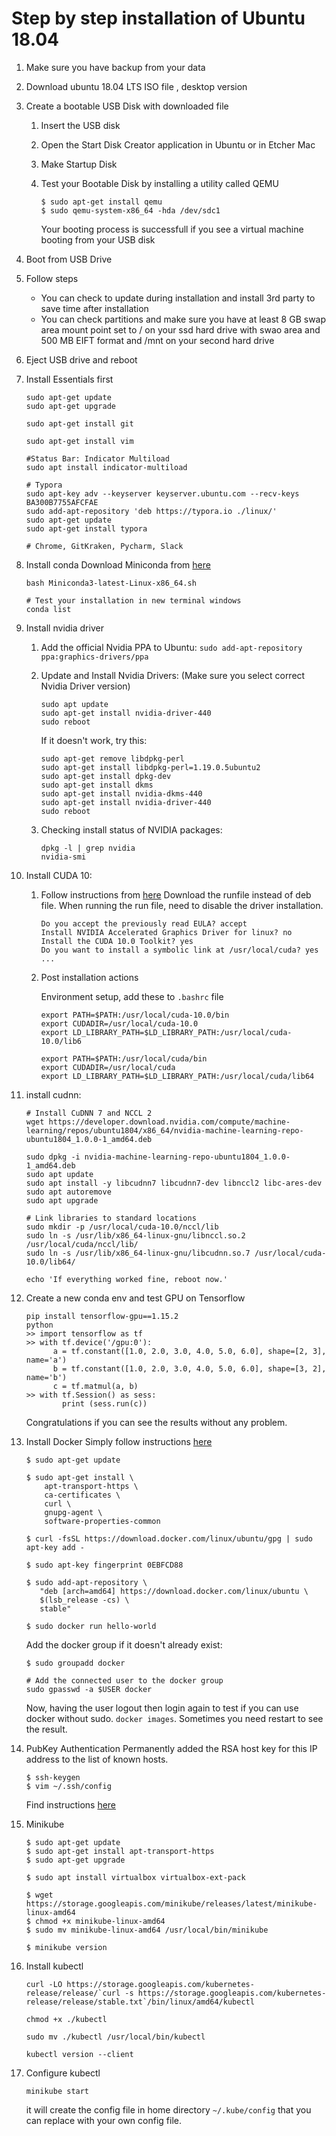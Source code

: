 # Step by step installation of Ubuntu 18.04

1. Make sure you have backup from your data

2. Download ubuntu 18.04 LTS ISO file , desktop version

3. Create a bootable USB Disk with downloaded file

   1. Insert the USB disk

   2. Open the Start Disk Creator application in Ubuntu or in Etcher Mac

   3. Make Startup Disk

   4. Test your Bootable Disk by installing a utility called QEMU

      ````
      $ sudo apt-get install qemu
      $ sudo qemu-system-x86_64 -hda /dev/sdc1
      ````

      Your booting process is successfull if you see a virtual machine booting from your USB disk

4. Boot from USB Drive

5. Follow steps

   - You can check to update during installation and install 3rd party to save time after installation
   - You can check partitions and make sure you have at least 8 GB swap area
     mount point set to / on your ssd hard drive with swao area and 500 MB EIFT format
     and /mnt on your second hard drive

6. Eject USB drive and reboot

7. Install Essentials first

   ```
   sudo apt-get update
   sudo apt-get upgrade
   
   sudo apt-get install git
   
   sudo apt-get install vim
   
   #Status Bar: Indicator Multiload
   sudo apt install indicator-multiload
   
   # Typora
   sudo apt-key adv --keyserver keyserver.ubuntu.com --recv-keys BA300B7755AFCFAE
   sudo add-apt-repository 'deb https://typora.io ./linux/'
   sudo apt-get update
   sudo apt-get install typora
   
   # Chrome, GitKraken, Pycharm, Slack
   ```

8. Install conda
   Download Miniconda from [here](https://docs.conda.io/en/latest/miniconda.html)

   ```
   bash Miniconda3-latest-Linux-x86_64.sh
   
   # Test your installation in new terminal windows
   conda list 
   ```

9. Install nvidia driver

   1. Add the official Nvidia PPA to Ubuntu:
      `sudo add-apt-repository ppa:graphics-drivers/ppa`

   2. Update and Install Nvidia Drivers:
      (Make sure you select correct Nvidia Driver version)

      ```
      sudo apt update	
      sudo apt-get install nvidia-driver-440
      sudo reboot
      ```

      If it doesn't work, try this:

      ```
      sudo apt-get remove libdpkg-perl
      sudo apt-get install libdpkg-perl=1.19.0.5ubuntu2
      sudo apt-get install dpkg-dev
      sudo apt-get install dkms
      sudo apt-get install nvidia-dkms-440
      sudo apt-get install nvidia-driver-440
      sudo reboot
      ```

   3. Checking install status of NVIDIA packages:

      ```
      dpkg -l | grep nvidia
      nvidia-smi
      ```

   

9. Install CUDA 10:

   1. Follow instructions from [here](https://developer.nvidia.com/cuda-10.0-download-archive?target_os=Linux&target_arch=x86_64&target_distro=Ubuntu&target_version=1804&target_type=runfilelocal)
      Download the runfile instead of deb file. When running the run file, need to disable the driver installation. 

      ```
      Do you accept the previously read EULA? accept
      Install NVIDIA Accelerated Graphics Driver for linux? no
      Install the CUDA 10.0 Toolkit? yes
      Do you want to install a symbolic link at /usr/local/cuda? yes
      ...
      ```

      

   2. Post installation actions

      Environment setup, add these to `.bashrc` file

      ```
      export PATH=$PATH:/usr/local/cuda-10.0/bin
      export CUDADIR=/usr/local/cuda-10.0
      export LD_LIBRARY_PATH=$LD_LIBRARY_PATH:/usr/local/cuda-10.0/lib6
      
      export PATH=$PATH:/usr/local/cuda/bin
      export CUDADIR=/usr/local/cuda
      export LD_LIBRARY_PATH=$LD_LIBRARY_PATH:/usr/local/cuda/lib64
      ```

      

10. install cudnn:

    ```
    # Install CuDNN 7 and NCCL 2
    wget https://developer.download.nvidia.com/compute/machine-learning/repos/ubuntu1804/x86_64/nvidia-machine-learning-repo-ubuntu1804_1.0.0-1_amd64.deb
    
    sudo dpkg -i nvidia-machine-learning-repo-ubuntu1804_1.0.0-1_amd64.deb
    sudo apt update
    sudo apt install -y libcudnn7 libcudnn7-dev libnccl2 libc-ares-dev
    sudo apt autoremove
    sudo apt upgrade
    
    # Link libraries to standard locations
    sudo mkdir -p /usr/local/cuda-10.0/nccl/lib
    sudo ln -s /usr/lib/x86_64-linux-gnu/libnccl.so.2 /usr/local/cuda/nccl/lib/
    sudo ln -s /usr/lib/x86_64-linux-gnu/libcudnn.so.7 /usr/local/cuda-10.0/lib64/
    
    echo 'If everything worked fine, reboot now.'
    ```

11. Create a new conda env and test GPU on Tensorflow

    ```
    pip install tensorflow-gpu==1.15.2
    python
    >> import tensorflow as tf
    >> with tf.device('/gpu:0'):
          a = tf.constant([1.0, 2.0, 3.0, 4.0, 5.0, 6.0], shape=[2, 3], name='a')
          b = tf.constant([1.0, 2.0, 3.0, 4.0, 5.0, 6.0], shape=[3, 2], name='b')
          c = tf.matmul(a, b)
    >> with tf.Session() as sess:
        	print (sess.run(c))
    ```

    Congratulations if you can see the results without any problem.

13. Install Docker
    Simply follow instructions [here](https://docs.docker.com/engine/install/ubuntu/)

    ```
    $ sudo apt-get update
    
    $ sudo apt-get install \
        apt-transport-https \
        ca-certificates \
        curl \
        gnupg-agent \
        software-properties-common
        
    $ curl -fsSL https://download.docker.com/linux/ubuntu/gpg | sudo apt-key add -
    
    $ sudo apt-key fingerprint 0EBFCD88
    
    $ sudo add-apt-repository \
       "deb [arch=amd64] https://download.docker.com/linux/ubuntu \
       $(lsb_release -cs) \
       stable"
    
    $ sudo docker run hello-world
    
    ```

    Add the docker group if it doesn't already exist:

    ```
    $ sudo groupadd docker
    
    # Add the connected user to the docker group
    sudo gpasswd -a $USER docker
    ```

    Now, having the user logout then login again to test if you can use docker without sudo.
    `docker images`. Sometimes you need restart to see the result.
    
14. PubKey Authentication
    Permanently added the RSA host key for this IP address to the list of known hosts.

    ```
    $ ssh-keygen
    $ vim ~/.ssh/config
    ```

    Find instructions [here](https://help.github.com/en/github/authenticating-to-github/adding-a-new-ssh-key-to-your-github-account)

    

15. Minikube

    ```
    $ sudo apt-get update
    $ sudo apt-get install apt-transport-https
    $ sudo apt-get upgrade
    
    $ sudo apt install virtualbox virtualbox-ext-pack
    
    $ wget https://storage.googleapis.com/minikube/releases/latest/minikube-linux-amd64
    $ chmod +x minikube-linux-amd64
    $ sudo mv minikube-linux-amd64 /usr/local/bin/minikube
    
    $ minikube version
    ```

16. Install kubectl

    ```
    curl -LO https://storage.googleapis.com/kubernetes-release/release/`curl -s https://storage.googleapis.com/kubernetes-release/release/stable.txt`/bin/linux/amd64/kubectl
    
    chmod +x ./kubectl
    
    sudo mv ./kubectl /usr/local/bin/kubectl
    
    kubectl version --client
    ```

17. Configure kubectl

    ```
    minikube start
    ```

    it will create the config file in home directory `~/.kube/config` that you can replace with your own config file.

    